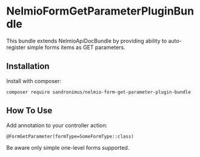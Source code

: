 NelmioFormGetParameterPluginBundle
==================================

This bundle extends NelmioApiDocBundle by providing ability to auto-register simple forms items as GET parameters.

Installation
------------

Install with composer:

```
composer require sandronimus/nelmio-form-get-parameter-plugin-bundle
```

How To Use
----------

Add annotation to your controller action:

```
@FormGetParameter(formType=SomeFormType::class)
```

Be aware only simple one-level forms supported.
